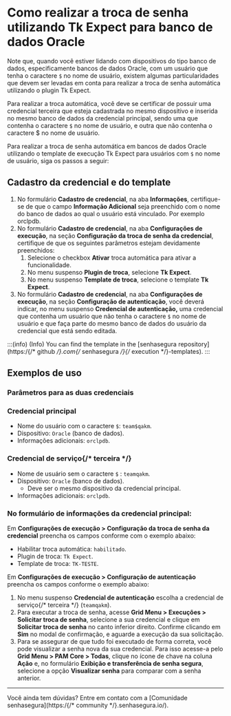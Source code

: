 # Como realizar a troca de senha utilizando Tk Expect para banco de dados Oracle

Note que, quando você estiver lidando com dispositivos do tipo banco de dados, especificamente bancos de dados Oracle, com um usuário que tenha o caractere `$` no nome de usuário, existem algumas particularidades que devem ser levadas em conta para realizar a troca de senha automática utilizando o plugin Tk Expect.

Para realizar a troca automática, você deve se certificar de possuir uma credencial terceira que esteja cadastrada no mesmo dispositivo e inserida no mesmo banco de dados da credencial principal, sendo uma que contenha o caractere `$` no nome de usuário, e outra que não contenha o caractere $ no nome de usuário.

Para realizar a troca de senha automática em bancos de dados Oracle utilizando o template de execução Tk Expect para usuários com `$` no nome de usuário, siga os passos a seguir:

## Cadastro da credencial e do template

1. No formulário **Cadastro de credencial**, na aba **Informações**, certifique-se de que o campo **Informação Adicional** seja preenchido com o nome do banco de dados ao qual o usuário está vinculado. Por exemplo orclpdb.
2. No formulário **Cadastro de credencial**, na aba **Configurações de execução**, na seção **Configuração da troca de senha da credencial**, certifique de que os seguintes parâmetros estejam devidamente preenchidos:
   1. Selecione o checkbox **Ativar** troca automática para ativar a funcionalidade.
   2. No menu suspenso **Plugin de troca**, selecione **Tk Expect**.
   3. No menu suspenso **Template de troca**, selecione o template **Tk Expect**.
3. No formulário **Cadastro de credencial**, na aba **Configurações de execução**, na seção **Configuração de autenticação**, você deverá indicar, no menu suspenso **Credencial de autenticação,** uma credencial que contenha um usuário que não tenha o caractere `$` no nome de usuário e que faça parte do mesmo banco de dados do usuário da credencial que está sendo editada.

:::(info) (Info)
You can find the template in the [senhasegura repository](https:/{/* github */}.com{/* senhasegura */}{/* execution */}-templates).
:::

## Exemplos de uso

### Parâmetros para as duas credenciais

### Credencial principal

* Nome do usuário com o caractere `$`: `team$qakm`.
* Dispositivo: `Oracle` (banco de dados).
* Informações adicionais: `orclpdb`.

### Credencial de serviço{/* terceira */}

* Nome de usuário sem o caractere `$` : `teamqakm`.
* Dispositivo: `Oracle` (banco de dados).
  * Deve ser o mesmo dispositivo da credencial principal.
* Informações adicionais: `orclpdb`.

### No formulário de informações da credencial principal:

Em **Configurações de execução > Configuração da troca de senha da credencial** preencha os campos conforme com o exemplo abaixo:

* Habilitar troca automática: `habilitado`.
* Plugin de troca: `Tk Expect`.
* Template de troca: `TK-TESTE`.

Em **Configurações de execução > Configuração de autenticação** preencha os campos conforme o exemplo abaixo:

1. No menu suspenso **Credencial de autenticação** escolha a credencial de serviço{/* terceira */} (`teamqakm`).
2. Para executar a troca de senha, acesse **Grid Menu > Execuções > Solicitar troca de senha**, selecione a sua credencial e clique em **Solicitar troca de senha** no canto inferior direito. Confirme clicando em **Sim** no modal de confirmação, e aguarde a execução da sua solicitação.
3. Para se assegurar de que tudo foi executado de forma correta, você pode visualizar a senha nova da sua credencial. Para isso acesse-a pelo **Grid Menu > PAM Core > Todas**, clique no ícone de chave na coluna **Ação** e, no formulário **Exibição e transferência de senha segura**, selecione a opção **Visualizar senha** para comparar com a senha anterior.

---

Você ainda tem dúvidas? Entre em contato com a [Comunidade senhasegura](https:/{/* community */}.senhasegura.io/).